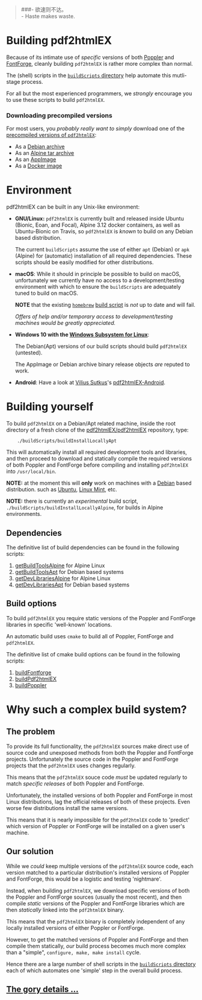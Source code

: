 >###- 欲速则不达。<br>- Haste makes waste.

# Building pdf2htmlEX

Because of its intimate use of *specific* versions of both 
[Poppler](https://poppler.freedesktop.org/) and 
[FontForge](https://fontforge.org/en-US/),
cleanly building `pdf2htmlEX` is rather more complex than 
normal. 

The (shell) scripts in the [`buildScripts` directory](https://github.com/pdf2htmlEX/pdf2htmlEX/tree/master/buildScripts) help automate this mutli-stage process. 

For all but the most experienced programmers, we *strongly* encourage you 
to use these scripts to build `pdf2htmlEX`. 

### Downloading precompiled versions

For most users, you *probably really want to simply* download one of the 
[precompiled versions of 
`pdf2htmlEX`](https://github.com/pdf2htmlEX/pdf2htmlEX/releases): 

- As a [Debian archive](Download-Debian-Archive)
- As an [Alpine tar archive](Download-Alpine-Tar-Archive)
- As an [AppImage](Download-AppImage)
- As a [Docker image](Download-Docker-Image)

# Environment

pdf2htmlEX can be built in any Unix-like environment:
* **GNU/Linux:**
  `pdf2htmlEX` is currently built and released inside Ubuntu
  (Bionic, Eoan, and Focal), Alpine 3.12 docker containers,
  as well as Ubuntu-Bionic on Travis, so `pdf2htmlEX` is
  *known* to build on any Debian based distribution.

  The current `buildScripts` assume the use of either `apt` 
  (Debian) or `apk` (Alpine) for (automatic) installation of
  all required dependencies. These scripts should be easily 
  modified for other distributions.
* **macOS**:
  While it should in principle be possible to build on macOS,
  unfortunately we currently have no access to a development/testing
  environment with which to ensure the `buildScripts` are
  adequately tuned to build on macOS.

  **NOTE** that the existing [`homebrew`](https://brew.sh/)
  [build script](https://github.com/Homebrew/homebrew-core/blob/master/Formula/pdf2htmlex.rb)
  is *not* up to date and will fail.

  *Offers of help and/or temporary access to development/testing
  machines would be greatly appreciated.*

* **Windows 10 with the [Windows Subsystem
  for Linux](https://en.wikipedia.org/wiki/Windows_Subsystem_for_Linux)**:

  The Debian(Apt) versions of our build scripts should build `pdf2htmlEX` (untested).

  The AppImage or Debian archive binary release objects *are* reputed to work.

* **Android**: Have a look at [Vilius Sutkus](https://github.com/ViliusSutkus89)'s [pdf2htmlEX-Android](https://github.com/ViliusSutkus89/pdf2htmlEX-Android).

# Building yourself

To build `pdf2htmlEX` on a Debian/Apt related machine, inside the root 
directory of a fresh clone of the 
[pdf2htmlEX/pdf2htmlEX](https://github.com/pdf2htmlEX/pdf2htmlEX) 
repository, type: 

```
    ./buildScripts/buildInstallLocallyApt
```

This will automatically install all required development tools and 
libraries, and then proceed to download and statically compile the 
required versions of both Poppler and FontForge before compiling and 
installing `pdf2htmlEX` into `/usr/local/bin`. 

**NOTE:** at the moment this will **only** work on machines with a 
[Debian](https://www.debian.org/) based distribution. such as 
[Ubuntu](https://ubuntu.com/), [Linux Mint](https://linuxmint.com/), etc. 

**NOTE:** there is currently an *experimental* build script, 
`./buildScripts/buildInstallLocallyAlpine`, for builds in Alpine 
environments. 

## Dependencies

The definitive list of build dependencies can be found in the following scripts:

1. [getBuildToolsAlpine](https://github.com/pdf2htmlEX/pdf2htmlEX/blob/master/buildScripts/getBuildToolsAlpine) for Alpine Linux
2. [getBuildToolsApt](https://github.com/pdf2htmlEX/pdf2htmlEX/blob/master/buildScripts/getBuildToolsApt) for Debian based systems
3. [getDevLibrariesAlpine](https://github.com/pdf2htmlEX/pdf2htmlEX/blob/master/buildScripts/getBuildToolsAlpine) for Alpine Linux
4. [getDevLibrariesApt](https://github.com/pdf2htmlEX/pdf2htmlEX/blob/master/buildScripts/getBuildToolsApt) for Debian based systems

## Build options

To build `pdf2htmlEX` you require static versions of the Poppler and FontForge libraries in specific 'well-known' locations.

An automatic build uses `cmake` to build all of Poppler, FontForge and `pdf2htmlEX`.

The definitive list of cmake build options can be found in the following scripts:

1. [buildFontforge](https://github.com/pdf2htmlEX/pdf2htmlEX/blob/master/buildScripts/buildFontforge)
2. [buildPdf2htmlEX](https://github.com/pdf2htmlEX/pdf2htmlEX/blob/master/buildScripts/buildPdf2htmlEX)
3. [buildPoppler](https://github.com/pdf2htmlEX/pdf2htmlEX/blob/master/buildScripts/buildPoppler)

# Why such a complex build system?

## The problem

To provide its full functionality, the `pdf2htmlEX` sources make direct 
use of source code and unexposed methods from both the Poppler and 
FontForge projects. Unfortunately the source code in the Poppler and 
FontForge projects that the `pdf2htmlEX` uses changes regularly.

This means that the `pdf2htmlEX` souce code *must* be updated regularly to 
match *specific releases* of both Poppler and FontForge. 

Unfortunately, the installed versions of both Poppler and FontForge in 
most Linux distributions, lag the official releases of both of these 
projects. Even worse few distributions install the same versions.

This means that it is nearly impossible for the `pdf2htmlEX` code to 
'predict' which version of Poppler or FontForge will be installed on a 
given user's machine. 

## Our solution

While we *could* keep multiple versions of the `pdf2htmlEX` source code, 
each version matched to a particular distribution's installed versions of 
Poppler and FontForge, this would be a logistic and testing 'nightmare'. 

Instead, when building `pdf2htmlEX`, we download specific versions of both 
the Poppler and FontForge sources (usually the most recent), and then 
compile *static* versions of the Poppler and FontForge libraries which are 
then *statically* linked into the `pdf2htmlEX` binary. 

This means that the `pdf2htmlEX` binary is completely independent of any 
locally installed versions of either Poppler or FontForge.

However, to get the matched versions of Poppler and FontForge and then 
compile them statically, *our* build process becomes much more complex 
than a "simple", `configure, make, make install` cycle. 

Hence there are a large number of shell scripts in the [`buildScripts`
directory](https://github.com/pdf2htmlEX/pdf2htmlEX/tree/master/buildScripts)
each of which automates one 'simple' step in the overall build process. 

## [The gory details ...](https://github.com/pdf2htmlEX/pdf2htmlEX/blob/master/buildScripts/Readme.md#the-gory-details-)
